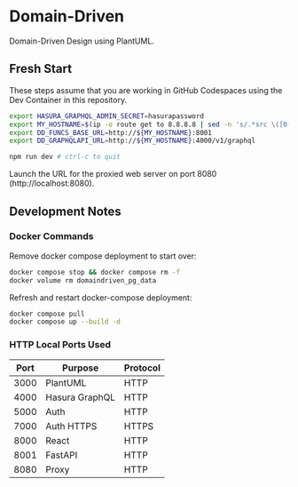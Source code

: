 # Domain-Driven

Domain-Driven Design using PlantUML.

## Fresh Start

These steps assume that you are working in GitHub Codespaces using the Dev Container in this repository.

```bash
export HASURA_GRAPHQL_ADMIN_SECRET=hasurapassword
export MY_HOSTNAME=$(ip -o route get to 8.8.8.8 | sed -n 's/.*src \([0-9.]\+\).*/\1/p')
export DD_FUNCS_BASE_URL=http://${MY_HOSTNAME}:8001
export DD_GRAPHQLAPI_URL=http://${MY_HOSTNAME}:4000/v1/graphql
```

```bash
npm run dev # ctrl-c to quit
```

Launch the URL for the proxied web server on port 8080 (http://localhost:8080).

## Development Notes

### Docker Commands

Remove docker compose deployment to start over:

```bash
docker compose stop && docker compose rm -f
docker volume rm domaindriven_pg_data
```

Refresh and restart docker-compose deployment:

```bash
docker compose pull
docker compose up --build -d
```

### HTTP Local Ports Used

| Port | Purpose             | Protocol |
| ---- | ------------------- | -------- |
| 3000 | PlantUML            | HTTP     |
| 4000 | Hasura GraphQL      | HTTP     |
| 5000 | Auth                | HTTP     |
| 7000 | Auth HTTPS          | HTTPS    |
| 8000 | React               | HTTP     |
| 8001 | FastAPI             | HTTP     |
| 8080 | Proxy               | HTTP     |
